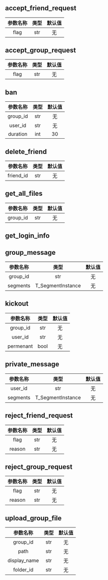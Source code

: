 



# 

## accept_friend_request

|参数名称|类型|默认值|
| :---: | :---: | :---: |
|flag|str|无|

## accept_group_request

|参数名称|类型|默认值|
| :---: | :---: | :---: |
|flag|str|无|

## ban

|参数名称|类型|默认值|
| :---: | :---: | :---: |
|group_id|str|无|
|user_id|str|无|
|duration|int|30|

## delete_friend

|参数名称|类型|默认值|
| :---: | :---: | :---: |
|friend_id|str|无|

## get_all_files

|参数名称|类型|默认值|
| :---: | :---: | :---: |
|group_id|str|无|

## get_login_info

## group_message

|参数名称|类型|默认值|
| :---: | :---: | :---: |
|group_id|str|无|
|segments|T_SegmentInstance|无|

## kickout

|参数名称|类型|默认值|
| :---: | :---: | :---: |
|group_id|str|无|
|user_id|str|无|
|permenant|bool|无|

## private_message

|参数名称|类型|默认值|
| :---: | :---: | :---: |
|user_id|str|无|
|segments|T_SegmentInstance|无|

## reject_friend_request

|参数名称|类型|默认值|
| :---: | :---: | :---: |
|flag|str|无|
|reason|str|无|

## reject_group_request

|参数名称|类型|默认值|
| :---: | :---: | :---: |
|flag|str|无|
|reason|str|无|

## upload_group_file

|参数名称|类型|默认值|
| :---: | :---: | :---: |
|group_id|str|无|
|path|str|无|
|display_name|str|无|
|folder_id|str|无|
